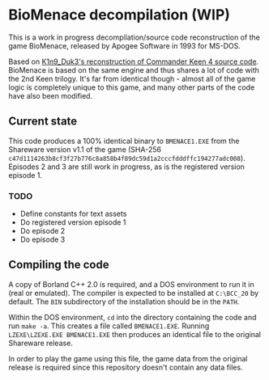 # BioMenace decompilation (WIP)

This is a work in progress decompilation/source code reconstruction of the game BioMenace,
released by Apogee Software in 1993 for MS-DOS.

Based on [K1n9_Duk3's reconstruction of Commander Keen 4 source code](https://github.com/sparky4/keen4-6).
BioMenace is based on the same engine and thus shares a lot of code with the 2nd Keen trilogy.
It's far from identical though - almost all of the game logic is completely unique to this game,
and many other parts of the code have also been modified.


## Current state

This code produces a 100% identical binary to `BMENACE1.EXE` from the Shareware version v1.1 of the game (SHA-256 `c47d1114263b8cf3f27b776c8a858b4f89dc59d1a2cccfdddffc194277adc008`). Episodes 2 and 3 are still work in progress, as is the registered version episode 1.


### TODO

* Define constants for text assets
* Do registered version episode 1
* Do episode 2
* Do episode 3


## Compiling the code

A copy of Borland C++ 2.0 is required, and a DOS environment to run it in (real or emulated).
The compiler is expected to be installed at `C:\BCC_20` by default.
The `BIN` subdirectory of the installation should be in the `PATH`.

Within the DOS environment, `cd` into the directory containing the code and run `make -a`.
This creates a file called `BMENACE1.EXE`.
Running `LZEXE\LZEXE.EXE BMENACE1.EXE` then produces an identical file to the original Shareware release.

In order to play the game using this file, the game data from the original release is required since
this repository doesn't contain any data files.
